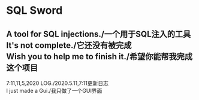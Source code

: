 # SQL Sword
__A tool for SQL injections./一个用于SQL注入的工具__  
It's not complete./它还没有被完成  
Wish you to help me to finish it./希望你能帮我完成这个项目  
--------------------------------------------------------  
7:11,11,5,2020 LOG./2020.5.11,7:11更新日志  
I just made a Gui./我只做了一个GUI界面
